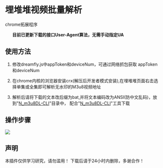 <h1> 埋堆堆视频批量解析</h1>
<p>chrome拓展程序</p>
<ol>
<b>目前已更新下载的接口User-Agent算法，无需手动指定UA</b>
</ol>
<h2>使用方法</h2>
<ol>
<li>
<p>修改dreamfly.js中appToken和deviceNum，可通过网络抓包获取 appToken和deviceNum</p>
</li>
<li>
<p>在chrome内核的浏览器安装crx(解压后开发者模式安装),在埋堆堆页面右击选择单集或全集即可解析无水印的M3u8视频地址</p>
</li>
<li>
<p>解析后请将下载的文本改后缀为bat,并将文本编码改为ANSI(防中文乱码)，放到"<a href="https://github.com/nilaoda/N_m3u8DL-CLI" rel="nofollow">N_m3u8DL-CLI</a>"目录中，
 配合"<a href="https://github.com/nilaoda/N_m3u8DL-CLI" rel="nofollow">N_m3u8DL-CLI</a>"工具下载</p>
</li>
</ol>
<h2>操作步骤</h2>
<img src="https://user-images.githubusercontent.com/21048630/170844813-ff949c77-ead4-4ca0-9e56-94c682b0a60a.png" />
<h2>声明</h2>
<p>本插件仅供学习研究，请勿滥用！
 下载后请于24小时内删除，多谢合作！</p>
 
